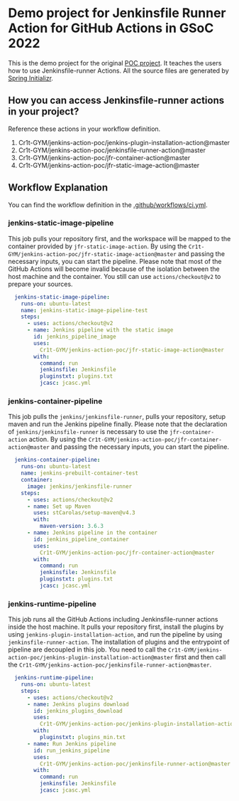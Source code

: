# Demo project for Jenkinsfile Runner Action for GitHub Actions in GSoC 2022

This is the demo project for the original [POC project](https://github.com/Cr1t-GYM/jenkins-action-poc). 
It teaches the users how to use Jenkinsfile-runner Actions.
All the source files are generated by [Spring Initializr](https://start.spring.io/).

## How you can access Jenkinsfile-runner actions in your project?
Reference these actions in your workflow definition.
1. Cr1t-GYM/jenkins-action-poc/jenkins-plugin-installation-action@master
2. Cr1t-GYM/jenkins-action-poc/jenkinsfile-runner-action@master
3. Cr1t-GYM/jenkins-action-poc/jfr-container-action@master
4. Cr1t-GYM/jenkins-action-poc/jfr-static-image-action@master

## Workflow Explanation
You can find the workflow definition in the [.github/workflows/ci.yml](.github/workflows/ci.yml).
### jenkins-static-image-pipeline
This job pulls your repository first, and the workspace will be mapped to the container provided by 
`jfr-static-image-action`. By using the `Cr1t-GYM/jenkins-action-poc/jfr-static-image-action@master` and
passing the necessary inputs, you can start the pipeline. Please note that most of the GitHub Actions will become
invalid because of the isolation between the host machine and the container. You still can use `actions/checkout@v2`
to prepare your sources.
```yaml
  jenkins-static-image-pipeline:
    runs-on: ubuntu-latest
    name: jenkins-static-image-pipeline-test
    steps:
      - uses: actions/checkout@v2
      - name: Jenkins pipeline with the static image
        id: jenkins_pipeline_image
        uses:
          Cr1t-GYM/jenkins-action-poc/jfr-static-image-action@master
        with:
          command: run
          jenkinsfile: Jenkinsfile
          pluginstxt: plugins.txt
          jcasc: jcasc.yml
```
### jenkins-container-pipeline
This job pulls the `jenkins/jenkinsfile-runner`, pulls your repository, setup maven and run the Jenkins pipeline finally.
Please note that the declaration of `jenkins/jenkinsfile-runner` is necessary to use the `jfr-container-action` action.
By using the `Cr1t-GYM/jenkins-action-poc/jfr-container-action@master` and
passing the necessary inputs, you can start the pipeline.
```yaml
  jenkins-container-pipeline:
    runs-on: ubuntu-latest
    name: jenkins-prebuilt-container-test
    container:
      image: jenkins/jenkinsfile-runner
    steps:
      - uses: actions/checkout@v2
      - name: Set up Maven
        uses: stCarolas/setup-maven@v4.3
        with:
          maven-version: 3.6.3
      - name: Jenkins pipeline in the container
        id: jenkins_pipeline_container
        uses:
          Cr1t-GYM/jenkins-action-poc/jfr-container-action@master
        with:
          command: run
          jenkinsfile: Jenkinsfile
          pluginstxt: plugins.txt
          jcasc: jcasc.yml
```
### jenkins-runtime-pipeline
This job runs all the GitHub Actions including Jenkinsfile-runner actions inside the host machine.
It pulls your repository first, install the plugins by using `jenkins-plugin-installation-action`,
and run the pipeline by using `jenkinsfile-runner-action`. The installation of plugins and the entrypoint of pipeline
are decoupled in this job. You need to call the `Cr1t-GYM/jenkins-action-poc/jenkins-plugin-installation-action@master`
first and then call the `Cr1t-GYM/jenkins-action-poc/jenkinsfile-runner-action@master`.
```yaml
  jenkins-runtime-pipeline:
    runs-on: ubuntu-latest
    steps:
      - uses: actions/checkout@v2
      - name: Jenkins plugins download
        id: jenkins_plugins_download
        uses:
          Cr1t-GYM/jenkins-action-poc/jenkins-plugin-installation-action@master
        with:
          pluginstxt: plugins_min.txt
      - name: Run Jenkins pipeline
        id: run_jenkins_pipeline
        uses:
          Cr1t-GYM/jenkins-action-poc/jenkinsfile-runner-action@master
        with:
          command: run
          jenkinsfile: Jenkinsfile
          jcasc: jcasc.yml
```